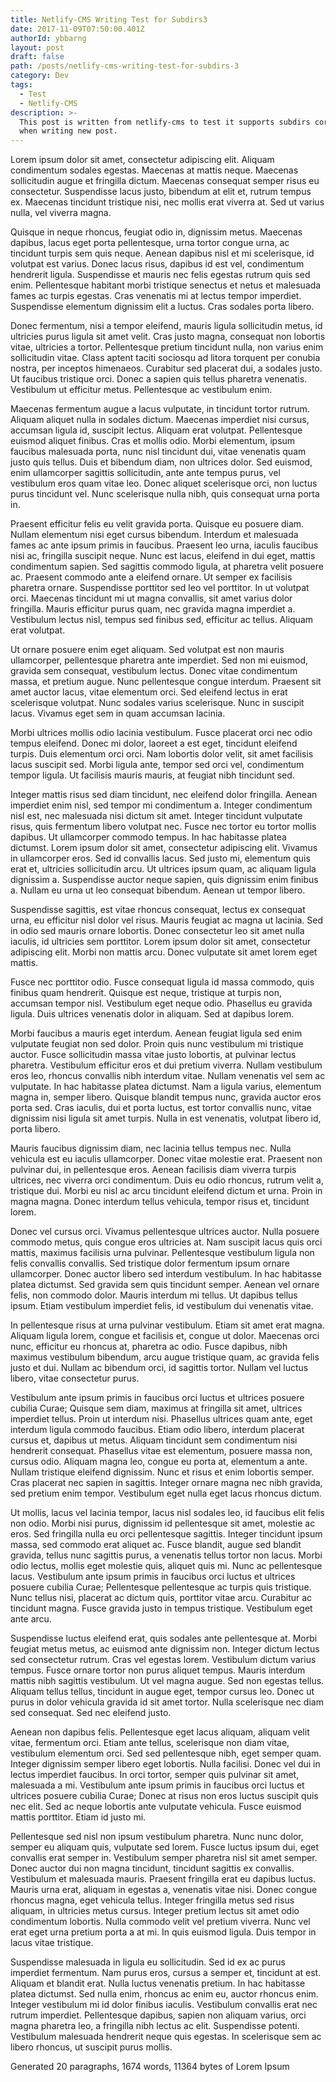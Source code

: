 ```yaml
---
title: Netlify-CMS Writing Test for Subdirs3
date: 2017-11-09T07:50:00.401Z
authorId: ybbarng
layout: post
draft: false
path: /posts/netlify-cms-writing-test-for-subdirs-3
category: Dev
tags:
  - Test
  - Netlify-CMS
description: >-
  This post is written from netlify-cms to test it supports subdirs correctly
  when writing new post.
---
```

Lorem ipsum dolor sit amet, consectetur adipiscing elit. Aliquam condimentum sodales egestas. Maecenas at mattis neque. Maecenas sollicitudin augue et fringilla dictum. Maecenas consequat semper risus eu consectetur. Suspendisse lacus justo, bibendum at elit et, rutrum tempus ex. Maecenas tincidunt tristique nisi, nec mollis erat viverra at. Sed ut varius nulla, vel viverra magna.

Quisque in neque rhoncus, feugiat odio in, dignissim metus. Maecenas dapibus, lacus eget porta pellentesque, urna tortor congue urna, ac tincidunt turpis sem quis neque. Aenean dapibus nisl et mi scelerisque, id volutpat est varius. Donec lacus risus, dapibus id est vel, condimentum hendrerit ligula. Suspendisse et mauris nec felis egestas rutrum quis sed enim. Pellentesque habitant morbi tristique senectus et netus et malesuada fames ac turpis egestas. Cras venenatis mi at lectus tempor imperdiet. Suspendisse elementum dignissim elit a luctus. Cras sodales porta libero.

Donec fermentum, nisi a tempor eleifend, mauris ligula sollicitudin metus, id ultricies purus ligula sit amet velit. Cras justo magna, consequat non lobortis vitae, ultricies a tortor. Pellentesque pretium tincidunt nulla, non varius enim sollicitudin vitae. Class aptent taciti sociosqu ad litora torquent per conubia nostra, per inceptos himenaeos. Curabitur sed placerat dui, a sodales justo. Ut faucibus tristique orci. Donec a sapien quis tellus pharetra venenatis. Vestibulum ut efficitur metus. Pellentesque ac vestibulum enim.

Maecenas fermentum augue a lacus vulputate, in tincidunt tortor rutrum. Aliquam aliquet nulla in sodales dictum. Maecenas imperdiet nisi cursus, accumsan ligula id, suscipit lectus. Aliquam erat volutpat. Pellentesque euismod aliquet finibus. Cras et mollis odio. Morbi elementum, ipsum faucibus malesuada porta, nunc nisl tincidunt dui, vitae venenatis quam justo quis tellus. Duis et bibendum diam, non ultrices dolor. Sed euismod, enim ullamcorper sagittis sollicitudin, ante ante tempus purus, vel vestibulum eros quam vitae leo. Donec aliquet scelerisque orci, non luctus purus tincidunt vel. Nunc scelerisque nulla nibh, quis consequat urna porta in.

Praesent efficitur felis eu velit gravida porta. Quisque eu posuere diam. Nullam elementum nisi eget cursus bibendum. Interdum et malesuada fames ac ante ipsum primis in faucibus. Praesent leo urna, iaculis faucibus nisi ac, fringilla suscipit neque. Nunc est lacus, eleifend in dui eget, mattis condimentum sapien. Sed sagittis commodo ligula, at pharetra velit posuere ac. Praesent commodo ante a eleifend ornare. Ut semper ex facilisis pharetra ornare. Suspendisse porttitor sed leo vel porttitor. In ut volutpat orci. Maecenas tincidunt mi ut magna convallis, sit amet varius dolor fringilla. Mauris efficitur purus quam, nec gravida magna imperdiet a. Vestibulum lectus nisl, tempus sed finibus sed, efficitur ac tellus. Aliquam erat volutpat.

Ut ornare posuere enim eget aliquam. Sed volutpat est non mauris ullamcorper, pellentesque pharetra ante imperdiet. Sed non mi euismod, gravida sem consequat, vestibulum lectus. Donec vitae condimentum massa, et pretium augue. Nunc pellentesque congue interdum. Praesent sit amet auctor lacus, vitae elementum orci. Sed eleifend lectus in erat scelerisque volutpat. Nunc sodales varius scelerisque. Nunc in suscipit lacus. Vivamus eget sem in quam accumsan lacinia.

Morbi ultrices mollis odio lacinia vestibulum. Fusce placerat orci nec odio tempus eleifend. Donec mi dolor, laoreet a est eget, tincidunt eleifend turpis. Duis elementum orci orci. Nam lobortis dolor velit, sit amet facilisis lacus suscipit sed. Morbi ligula ante, tempor sed orci vel, condimentum tempor ligula. Ut facilisis mauris mauris, at feugiat nibh tincidunt sed.

Integer mattis risus sed diam tincidunt, nec eleifend dolor fringilla. Aenean imperdiet enim nisl, sed tempor mi condimentum a. Integer condimentum nisl est, nec malesuada nisi dictum sit amet. Integer tincidunt vulputate risus, quis fermentum libero volutpat nec. Fusce nec tortor eu tortor mollis dapibus. Ut ullamcorper commodo tempus. In hac habitasse platea dictumst. Lorem ipsum dolor sit amet, consectetur adipiscing elit. Vivamus in ullamcorper eros. Sed id convallis lacus. Sed justo mi, elementum quis erat et, ultricies sollicitudin arcu. Ut ultrices ipsum quam, ac aliquam ligula dignissim a. Suspendisse auctor neque sapien, quis dignissim enim finibus a. Nullam eu urna ut leo consequat bibendum. Aenean ut tempor libero.

Suspendisse sagittis, est vitae rhoncus consequat, lectus ex consequat urna, eu efficitur nisl dolor vel risus. Mauris feugiat ac magna ut lacinia. Sed in odio sed mauris ornare lobortis. Donec consectetur leo sit amet nulla iaculis, id ultricies sem porttitor. Lorem ipsum dolor sit amet, consectetur adipiscing elit. Morbi non mattis arcu. Donec vulputate sit amet lorem eget mattis.

Fusce nec porttitor odio. Fusce consequat ligula id massa commodo, quis finibus quam hendrerit. Quisque est neque, tristique at turpis non, accumsan tempor nisl. Vestibulum eget neque odio. Phasellus eu gravida ligula. Duis ultrices venenatis dolor in aliquam. Sed at dapibus lorem.

Morbi faucibus a mauris eget interdum. Aenean feugiat ligula sed enim vulputate feugiat non sed dolor. Proin quis nunc vestibulum mi tristique auctor. Fusce sollicitudin massa vitae justo lobortis, at pulvinar lectus pharetra. Vestibulum efficitur eros et dui pretium viverra. Nullam vestibulum eros leo, rhoncus convallis nibh interdum vitae. Nullam venenatis vel sem ac vulputate. In hac habitasse platea dictumst. Nam a ligula varius, elementum magna in, semper libero. Quisque blandit tempus nunc, gravida auctor eros porta sed. Cras iaculis, dui et porta luctus, est tortor convallis nunc, vitae dignissim nisi ligula sit amet turpis. Nulla in est venenatis, volutpat libero id, porta libero.

Mauris faucibus dignissim diam, nec lacinia tellus tempus nec. Nulla vehicula est eu iaculis ullamcorper. Donec vitae molestie erat. Praesent non pulvinar dui, in pellentesque eros. Aenean facilisis diam viverra turpis ultrices, nec viverra orci condimentum. Duis eu odio rhoncus, rutrum velit a, tristique dui. Morbi eu nisl ac arcu tincidunt eleifend dictum et urna. Proin in magna magna. Donec interdum tellus vehicula, tempor risus et, tincidunt lorem.

Donec vel cursus orci. Vivamus pellentesque ultrices auctor. Nulla posuere commodo metus, quis congue eros ultricies at. Nam suscipit lacus quis orci mattis, maximus facilisis urna pulvinar. Pellentesque vestibulum ligula non felis convallis convallis. Sed tristique dolor fermentum ipsum ornare ullamcorper. Donec auctor libero sed interdum vestibulum. In hac habitasse platea dictumst. Sed gravida sem quis tincidunt semper. Aenean vel ornare felis, non commodo dolor. Mauris interdum mi tellus. Ut dapibus tellus ipsum. Etiam vestibulum imperdiet felis, id vestibulum dui venenatis vitae.

In pellentesque risus at urna pulvinar vestibulum. Etiam sit amet erat magna. Aliquam ligula lorem, congue et facilisis et, congue ut dolor. Maecenas orci nunc, efficitur eu rhoncus at, pharetra ac odio. Fusce dapibus, nibh maximus vestibulum bibendum, arcu augue tristique quam, ac gravida felis justo et dui. Nullam ac bibendum orci, id sagittis tortor. Nullam vel luctus libero, vitae consectetur purus.

Vestibulum ante ipsum primis in faucibus orci luctus et ultrices posuere cubilia Curae; Quisque sem diam, maximus at fringilla sit amet, ultrices imperdiet tellus. Proin ut interdum nisi. Phasellus ultrices quam ante, eget interdum ligula commodo faucibus. Etiam odio libero, interdum placerat cursus et, dapibus ut metus. Aliquam tincidunt sem condimentum nisi hendrerit consequat. Phasellus vitae est elementum, posuere massa non, cursus odio. Aliquam magna leo, congue eu porta at, elementum a ante. Nullam tristique eleifend dignissim. Nunc et risus et enim lobortis semper. Cras placerat nec sapien in sagittis. Integer ornare magna nec nibh gravida, sed pretium enim tempor. Vestibulum eget nulla eget lacus rhoncus dictum.

Ut mollis, lacus vel lacinia tempor, lacus nisl sodales leo, id faucibus elit felis non odio. Morbi nisi purus, dignissim id pellentesque sit amet, molestie ac eros. Sed fringilla nulla eu orci pellentesque sagittis. Integer tincidunt ipsum massa, sed commodo erat aliquet ac. Fusce blandit, augue sed blandit gravida, tellus nunc sagittis purus, a venenatis tellus tortor non lacus. Morbi odio lectus, mollis eget molestie quis, aliquet quis mi. Nunc ac pellentesque lacus. Vestibulum ante ipsum primis in faucibus orci luctus et ultrices posuere cubilia Curae; Pellentesque pellentesque ac turpis quis tristique. Nunc tellus nisi, placerat ac dictum quis, porttitor vitae arcu. Curabitur ac tincidunt magna. Fusce gravida justo in tempus tristique. Vestibulum eget ante arcu.

Suspendisse luctus eleifend erat, quis sodales ante pellentesque at. Morbi feugiat metus metus, ac euismod ante dignissim non. Integer dictum lectus sed consectetur rutrum. Cras vel egestas lorem. Vestibulum dictum varius tempus. Fusce ornare tortor non purus aliquet tempus. Mauris interdum mattis nibh sagittis vestibulum. Ut vel magna augue. Sed non egestas tellus. Aliquam tellus tellus, tincidunt in augue eget, tempor cursus leo. Donec ut purus in dolor vehicula gravida id sit amet tortor. Nulla scelerisque nec diam sed consequat. Sed nec eleifend justo.

Aenean non dapibus felis. Pellentesque eget lacus aliquam, aliquam velit vitae, fermentum orci. Etiam ante tellus, scelerisque non diam vitae, vestibulum elementum orci. Sed sed pellentesque nibh, eget semper quam. Integer dignissim semper libero eget lobortis. Nulla facilisi. Donec vel dui in lectus imperdiet faucibus. In orci tortor, semper quis pulvinar sit amet, malesuada a mi. Vestibulum ante ipsum primis in faucibus orci luctus et ultrices posuere cubilia Curae; Donec at risus non eros luctus suscipit quis nec elit. Sed ac neque lobortis ante vulputate vehicula. Fusce euismod mattis porttitor. Etiam id justo mi.

Pellentesque sed nisl non ipsum vestibulum pharetra. Nunc nunc dolor, semper eu aliquam quis, vulputate sed lorem. Fusce luctus ipsum dui, eget convallis erat semper in. Vestibulum semper pharetra nisl sit amet semper. Donec auctor dui non magna tincidunt, tincidunt sagittis ex convallis. Vestibulum et malesuada mauris. Praesent fringilla erat eu dapibus luctus. Mauris urna erat, aliquam in egestas a, venenatis vitae nisi. Donec congue rhoncus magna, eget vehicula tellus. Integer fringilla metus sed risus aliquam, in ultricies metus cursus. Integer pretium lectus sit amet odio condimentum lobortis. Nulla commodo velit vel pretium viverra. Nunc vel erat eget urna pretium porta a at mi. In quis euismod ligula. Duis tempor in lacus vitae tristique.

Suspendisse malesuada in ligula eu sollicitudin. Sed id ex ac purus imperdiet fermentum. Nam purus eros, cursus a semper et, tincidunt at est. Aliquam et blandit erat. Nulla luctus venenatis pretium. In hac habitasse platea dictumst. Sed nulla enim, rhoncus ac enim eu, auctor rhoncus enim. Integer vestibulum mi id dolor finibus iaculis. Vestibulum convallis erat nec rutrum imperdiet. Pellentesque dapibus, sapien non aliquam varius, orci magna pharetra leo, a fringilla nibh lectus ac elit. Suspendisse potenti. Vestibulum malesuada hendrerit neque quis egestas. In scelerisque sem ac libero rhoncus, ut suscipit purus mollis.

Generated 20 paragraphs, 1674 words, 11364 bytes of Lorem Ipsum
